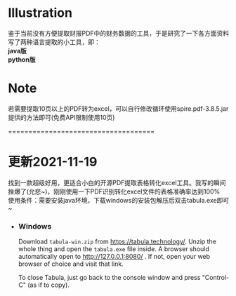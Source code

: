 # Illustration
鉴于当前没有方便提取财报PDF中的财务数据的工具，于是研究了一下各方面资料写了两种语言提取的小工具，即：<br>
**java版**<br>
**python版**<br>

# Note  
若需要提取10页以上的PDF转为excel，可以自行修改循环使用spire.pdf-3.8.5.jar提供的方法即可(免费API限制使用10页)<br>

====================================<br>
# 更新2021-11-19  
找到一款超级好用，更适合小白的开源PDF提取表格转化excel工具。我写的瞬间挫爆了(允悲~)，刚刚使用一下PDF识别转化excel文件的表格准确率达到100%<br>
使用条件：需要安装java环境，下载windows的安装包解压后双击tabula.exe即可~<br>
* ### Windows
  Download `tabula-win.zip` from https://tabula.technology/. Unzip the whole thing
  and open the `tabula.exe` file inside. A browser should automatically open
  to http://127.0.0.1:8080/ . If not, open your web browser of choice and
  visit that link.

  To close Tabula, just go back to the console window and press "Control-C"
  (as if to copy).
